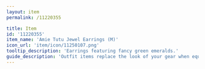 ```yaml
---
layout: item
permalink: /11220355

title: Item
id: '11220355'
item_name: 'Amie Tutu Jewel Earrings (M)'
icon_url: 'item/icon/11250107.png'
tooltip_description: 'Earrings featuring fancy green emeralds.'
guide_description: 'Outfit items replace the look of your gear when equipped.'
---
```

